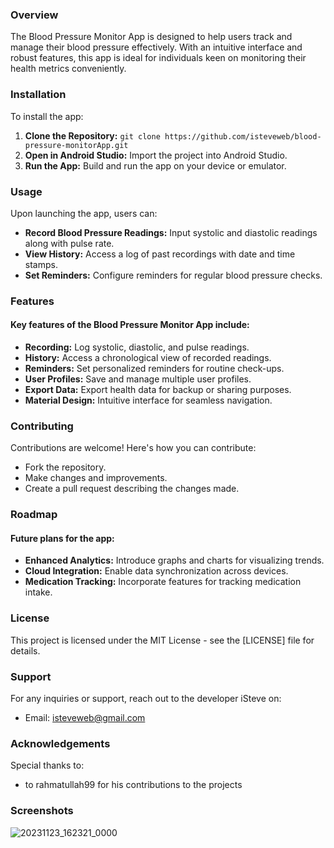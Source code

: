 
### Overview

The Blood Pressure Monitor App is designed to help users track and manage their blood pressure effectively. With an intuitive interface and robust features, this app is ideal for individuals keen on monitoring their health metrics conveniently.

### Installation

To install the app:
1. **Clone the Repository:** `git clone https://github.com/isteveweb/blood-pressure-monitorApp.git`
2. **Open in Android Studio:** Import the project into Android Studio.
3. **Run the App:** Build and run the app on your device or emulator.

### Usage

Upon launching the app, users can:
- **Record Blood Pressure Readings:** Input systolic and diastolic readings along with pulse rate.
- **View History:** Access a log of past recordings with date and time stamps.
- **Set Reminders:** Configure reminders for regular blood pressure checks.

### Features

#### Key features of the Blood Pressure Monitor App include:
- **Recording:** Log systolic, diastolic, and pulse readings.
- **History:** Access a chronological view of recorded readings.
- **Reminders:** Set personalized reminders for routine check-ups.
- **User Profiles:** Save and manage multiple user profiles.
- **Export Data:** Export health data for backup or sharing purposes.
- **Material Design:** Intuitive interface for seamless navigation.

### Contributing

Contributions are welcome! Here's how you can contribute:
- Fork the repository.
- Make changes and improvements.
- Create a pull request describing the changes made.

### Roadmap

#### Future plans for the app:
- **Enhanced Analytics:** Introduce graphs and charts for visualizing trends.
- **Cloud Integration:** Enable data synchronization across devices.
- **Medication Tracking:** Incorporate features for tracking medication intake.

### License

This project is licensed under the MIT License - see the [LICENSE] file for details.

### Support

For any inquiries or support, reach out to the developer iSteve on:
- Email: isteveweb@gmail.com
  

### Acknowledgements
Special thanks to:
- to rahmatullah99 for his contributions to the projects

### Screenshots
  ![20231123_162321_0000](https://github.com/isteveweb/blood-pressure-monitorApp/assets/130738521/eb0c4b4c-dce2-41e7-8325-29af11ed55f0)
